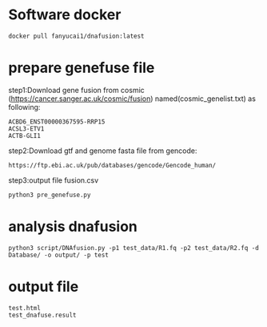 # Software docker

    docker pull fanyucai1/dnafusion:latest

# prepare genefuse file

step1:Download gene fusion from cosmic (https://cancer.sanger.ac.uk/cosmic/fusion) named(cosmic_genelist.txt) as following:

    ACBD6_ENST00000367595-RRP15
    ACSL3-ETV1
    ACTB-GLI1

step2:Download gtf and genome fasta file from gencode:

    https://ftp.ebi.ac.uk/pub/databases/gencode/Gencode_human/

step3:output file fusion.csv

    python3 pre_genefuse.py

# analysis dnafusion

    python3 script/DNAfusion.py -p1 test_data/R1.fq -p2 test_data/R2.fq -d Database/ -o output/ -p test

# output file

    test.html
    test_dnafuse.result